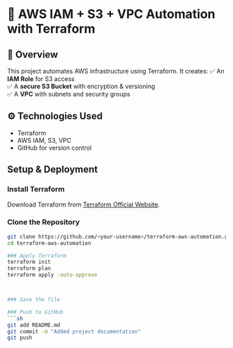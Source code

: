 
 
 # 🚀 AWS IAM + S3 + VPC Automation with Terraform

## 📌 Overview
This project automates AWS infrastructure using Terraform. It creates:
✅ An **IAM Role** for S3 access  
✅ A **secure S3 Bucket** with encryption & versioning  
✅ A **VPC** with subnets and security groups  

## ⚙️ Technologies Used
- Terraform
- AWS IAM, S3, VPC
- GitHub for version control

## Setup & Deployment
### Install Terraform
Download Terraform from [Terraform Official Website](https://developer.hashicorp.com/terraform/downloads).

### Clone the Repository
```sh
git clone https://github.com/<your-username>/terraform-aws-automation.git
cd terraform-aws-automation

### Apply Terraform
terraform init
terraform plan
terraform apply -auto-approve



### Save the file 

### Push to GitHub
```sh
git add README.md
git commit -m "Added project documentation"
git push

